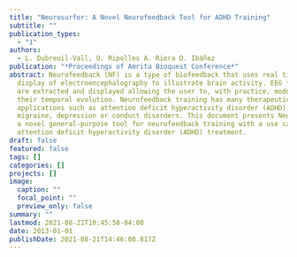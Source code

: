 ```yaml
---
title: "Neurosurfer: A Novel Neurofeedback Tool for ADHD Training"
subtitle: ""
publication_types:
  - "1"
authors:
  - L. Dubreuil-Vall, O. Ripolles A. Riera D. Ibáñez
publication: "*Proceedings of Amrita Bioquest Conference*"
abstract: Neurofeedback (NF) is a type of biofeedback that uses real time
  display of electroencephalography to illustrate brain activity. EEG features
  are extracted and displayed allowing the user to, with practice, modulate
  their temporal evolution. Neurofeedback training has many therapeutic
  applications such as attention deficit hyperactivity disorder (ADHD),
  migraine, depression or conduct disorders. This document presents NeuroSurfer,
  a novel general-purpose tool for neurofeedback training with a use case of
  attention deficit hyperactivity disorder (ADHD) treatment.
draft: false
featured: false
tags: []
categories: []
projects: []
image:
  caption: ""
  focal_point: ""
  preview_only: false
summary: ""
lastmod: 2021-08-21T10:45:58-04:00
date: 2013-01-01
publishDate: 2021-08-21T14:46:08.817Z
---
```

